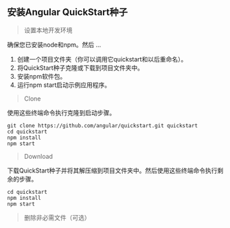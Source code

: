 ## 安装Angular QuickStart种子

> 设置本地开发环境

确保您已安装node和npm。然后 ...

1. 创建一个项目文件夹（你可以调用它quickstart和以后重命名）。 
2. 将QuickStart种子克隆或下载到项目文件夹中。 
3. 安装npm软件包。
4.  运行npm start启动示例应用程序。

> Clone

使用这些终端命令执行克隆到启动步骤。

```shell
git clone https://github.com/angular/quickstart.git quickstart
cd quickstart
npm install
npm start
```

> Download

下载QuickStart种子并将其解压缩到项目文件夹中。然后使用这些终端命令执行剩余的步骤。

```shell
cd quickstart
npm install
npm start
```

> 删除非必需文件（可选）

